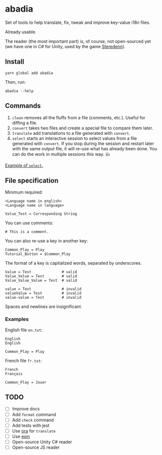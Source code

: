 # abadia

Set of tools to help translate, fix, tweak and improve key-value i18n files.

Already usable.

The reader (the most important part) is, of course, not open-sourced yet (we have one in C# for Unity, used by the game [Steredenn](http://steredenn.pixelnest.io/)).

## Install

```
yarn global add abadia
```

Then, run:

```
abadia --help
```

## Commands

1. `clean` removes all the fluffs from a file (comments, etc.). Useful for diffing a file.
2. `convert` takes two files and create a special file to compare them later.
3. `translate` add translations to a file generated with `convert`.
4. `select` starts an interactive session to select values from a file generated with `convert`. If you stop during the session and restart later with the same output file, it will re-use what has already been done. You can do the work in multiple sessions this way. 👍

[Example of `select`.](./docs/select.mp4)

## File specification

Minimum required:

```
<Language name in english>
<Language name in language>

Value_Test = Corresponding String
```

You can use comments:

```
# This is a comment.
```

You can also re-use a key in another key:

```
Common_Play = Play
Tutorial_Button = $Common_Play
```

The format of a key is capitalized words, separated by underscores.

```
Value = Test              # valid
Value_Value = Test        # valid
Value_Value_Value = Test  # valid

value = Test              # invalid
valueValue = Test         # invalid
value-value = Test        # invalid
```

Spaces and newlines are insignificant.

### Examples

English file `en.txt`:

```
English
English

Common_Play = Play
```

French file `fr.txt`:

```
French
Français

Common_Play = Jouer
```

## TODO

- [ ] Improve docs
- [ ] Add `format` command
- [ ] Add `check` command
- [ ] Add tests with jest
- [ ] Use [ora](https://github.com/sindresorhus/ora) for `translate`
- [ ] Use [esm](https://github.com/standard-things/esm)
- [ ] Open-source Unity C# reader
- [ ] Open-source JS reader

